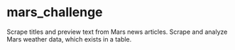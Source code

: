 # mars_challenge
Scrape titles and preview text from Mars news articles. Scrape and analyze Mars weather data, which exists in a table.
